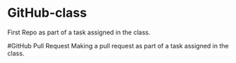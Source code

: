 # GitHub-class

First Repo as part of a task assigned in the class.

#GitHub Pull Request
Making a pull request as part of a task assigned in the class.
